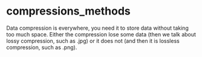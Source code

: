 # compressions_methods
Data compression is everywhere, you need it to store data without taking too much space. Either the compression lose some data (then we talk about lossy compression, such as .jpg) or it does not (and then it is lossless compression, such as .png).
